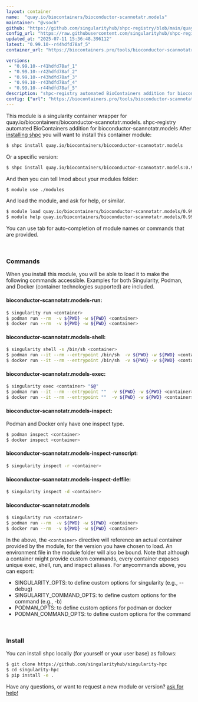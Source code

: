 ```yaml
---
layout: container
name:  "quay.io/biocontainers/bioconductor-scannotatr.models"
maintainer: "@vsoch"
github: "https://github.com/singularityhub/shpc-registry/blob/main/quay.io/biocontainers/bioconductor-scannotatr.models/container.yaml"
config_url: "https://raw.githubusercontent.com/singularityhub/shpc-registry/main/quay.io/biocontainers/bioconductor-scannotatr.models/container.yaml"
updated_at: "2025-07-11 15:36:48.396112"
latest: "0.99.10--r44hdfd78af_5"
container_url: "https://biocontainers.pro/tools/bioconductor-scannotatr.models"

versions:
 - "0.99.10--r41hdfd78af_1"
 - "0.99.10--r42hdfd78af_2"
 - "0.99.10--r43hdfd78af_3"
 - "0.99.10--r43hdfd78af_4"
 - "0.99.10--r44hdfd78af_5"
description: "shpc-registry automated BioContainers addition for bioconductor-scannotatr.models"
config: {"url": "https://biocontainers.pro/tools/bioconductor-scannotatr.models", "maintainer": "@vsoch", "description": "shpc-registry automated BioContainers addition for bioconductor-scannotatr.models", "latest": {"0.99.10--r44hdfd78af_5": "sha256:712acd5553a5f63ef5b3f33e064da562c52eee0e63ffdf577a5d692d9466aab5"}, "tags": {"0.99.10--r41hdfd78af_1": "sha256:93685c6c91e3c5d920eb33a867c9dc81d13161acbb28d80366a7748ec639156d", "0.99.10--r42hdfd78af_2": "sha256:3069b2fbf7b48cdb889951157dec602645f838afdea05613f390c1357d56d5a8", "0.99.10--r43hdfd78af_3": "sha256:6e806a5d9c5c748918f13d5e5ab661e2e9607dc8ff4d3b40c6873df70791c267", "0.99.10--r43hdfd78af_4": "sha256:e1db0e61426bcdfe1c76dcdc052575133398031b47988745114348e9f652b79d", "0.99.10--r44hdfd78af_5": "sha256:712acd5553a5f63ef5b3f33e064da562c52eee0e63ffdf577a5d692d9466aab5"}, "docker": "quay.io/biocontainers/bioconductor-scannotatr.models"}
---
```


This module is a singularity container wrapper for quay.io/biocontainers/bioconductor-scannotatr.models.
shpc-registry automated BioContainers addition for bioconductor-scannotatr.models
After [installing shpc](#install) you will want to install this container module:


```bash
$ shpc install quay.io/biocontainers/bioconductor-scannotatr.models
```

Or a specific version:

```bash
$ shpc install quay.io/biocontainers/bioconductor-scannotatr.models:0.99.10--r44hdfd78af_5
```

And then you can tell lmod about your modules folder:

```bash
$ module use ./modules
```

And load the module, and ask for help, or similar.

```bash
$ module load quay.io/biocontainers/bioconductor-scannotatr.models/0.99.10--r44hdfd78af_5
$ module help quay.io/biocontainers/bioconductor-scannotatr.models/0.99.10--r44hdfd78af_5
```

You can use tab for auto-completion of module names or commands that are provided.

<br>

### Commands

When you install this module, you will be able to load it to make the following commands accessible.
Examples for both Singularity, Podman, and Docker (container technologies supported) are included.

#### bioconductor-scannotatr.models-run:

```bash
$ singularity run <container>
$ podman run --rm  -v ${PWD} -w ${PWD} <container>
$ docker run --rm  -v ${PWD} -w ${PWD} <container>
```

#### bioconductor-scannotatr.models-shell:

```bash
$ singularity shell -s /bin/sh <container>
$ podman run --it --rm --entrypoint /bin/sh  -v ${PWD} -w ${PWD} <container>
$ docker run --it --rm --entrypoint /bin/sh  -v ${PWD} -w ${PWD} <container>
```

#### bioconductor-scannotatr.models-exec:

```bash
$ singularity exec <container> "$@"
$ podman run --it --rm --entrypoint ""  -v ${PWD} -w ${PWD} <container> "$@"
$ docker run --it --rm --entrypoint ""  -v ${PWD} -w ${PWD} <container> "$@"
```

#### bioconductor-scannotatr.models-inspect:

Podman and Docker only have one inspect type.

```bash
$ podman inspect <container>
$ docker inspect <container>
```

#### bioconductor-scannotatr.models-inspect-runscript:

```bash
$ singularity inspect -r <container>
```

#### bioconductor-scannotatr.models-inspect-deffile:

```bash
$ singularity inspect -d <container>
```



#### bioconductor-scannotatr.models

```bash
$ singularity run <container>
$ podman run --rm  -v ${PWD} -w ${PWD} <container>
$ docker run --rm  -v ${PWD} -w ${PWD} <container>
```


In the above, the `<container>` directive will reference an actual container provided
by the module, for the version you have chosen to load. An environment file in the
module folder will also be bound. Note that although a container
might provide custom commands, every container exposes unique exec, shell, run, and
inspect aliases. For anycommands above, you can export:

 - SINGULARITY_OPTS: to define custom options for singularity (e.g., --debug)
 - SINGULARITY_COMMAND_OPTS: to define custom options for the command (e.g., -b)
 - PODMAN_OPTS: to define custom options for podman or docker
 - PODMAN_COMMAND_OPTS: to define custom options for the command

<br>

### Install

You can install shpc locally (for yourself or your user base) as follows:

```bash
$ git clone https://github.com/singularityhub/singularity-hpc
$ cd singularity-hpc
$ pip install -e .
```

Have any questions, or want to request a new module or version? [ask for help!](https://github.com/singularityhub/singularity-hpc/issues)